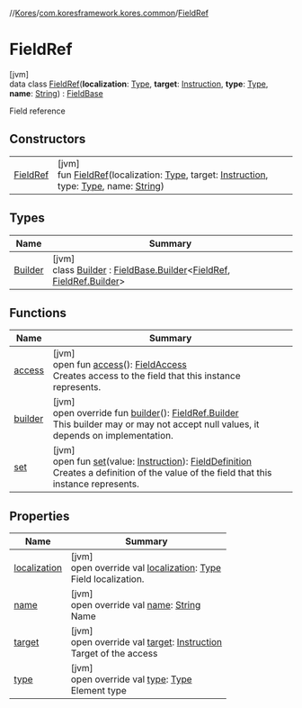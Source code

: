//[Kores](../../../index.md)/[com.koresframework.kores.common](../index.md)/[FieldRef](index.md)

# FieldRef

[jvm]\
data class [FieldRef](index.md)(**localization**: [Type](https://docs.oracle.com/javase/8/docs/api/java/lang/reflect/Type.html), **target**: [Instruction](../../com.koresframework.kores/-instruction/index.md), **type**: [Type](https://docs.oracle.com/javase/8/docs/api/java/lang/reflect/Type.html), **name**: [String](https://kotlinlang.org/api/latest/jvm/stdlib/kotlin/-string/index.html)) : [FieldBase](../../com.koresframework.kores.base/-field-base/index.md)

Field reference

## Constructors

| | |
|---|---|
| [FieldRef](-field-ref.md) | [jvm]<br>fun [FieldRef](-field-ref.md)(localization: [Type](https://docs.oracle.com/javase/8/docs/api/java/lang/reflect/Type.html), target: [Instruction](../../com.koresframework.kores/-instruction/index.md), type: [Type](https://docs.oracle.com/javase/8/docs/api/java/lang/reflect/Type.html), name: [String](https://kotlinlang.org/api/latest/jvm/stdlib/kotlin/-string/index.html)) |

## Types

| Name | Summary |
|---|---|
| [Builder](-builder/index.md) | [jvm]<br>class [Builder](-builder/index.md) : [FieldBase.Builder](../../com.koresframework.kores.base/-field-base/-builder/index.md)<[FieldRef](index.md), [FieldRef.Builder](-builder/index.md)> |

## Functions

| Name | Summary |
|---|---|
| [access](../../com.koresframework.kores.base/-field-base/access.md) | [jvm]<br>open fun [access](../../com.koresframework.kores.base/-field-base/access.md)(): [FieldAccess](../../com.koresframework.kores.base/-field-access/index.md)<br>Creates access to the field that this instance represents. |
| [builder](builder.md) | [jvm]<br>open override fun [builder](builder.md)(): [FieldRef.Builder](-builder/index.md)<br>This builder may or may not accept null values, it depends on implementation. |
| [set](../../com.koresframework.kores.base/-field-base/set.md) | [jvm]<br>open fun [set](../../com.koresframework.kores.base/-field-base/set.md)(value: [Instruction](../../com.koresframework.kores/-instruction/index.md)): [FieldDefinition](../../com.koresframework.kores.base/-field-definition/index.md)<br>Creates a definition of the value of the field that this instance represents. |

## Properties

| Name | Summary |
|---|---|
| [localization](localization.md) | [jvm]<br>open override val [localization](localization.md): [Type](https://docs.oracle.com/javase/8/docs/api/java/lang/reflect/Type.html)<br>Field localization. |
| [name](name.md) | [jvm]<br>open override val [name](name.md): [String](https://kotlinlang.org/api/latest/jvm/stdlib/kotlin/-string/index.html)<br>Name |
| [target](target.md) | [jvm]<br>open override val [target](target.md): [Instruction](../../com.koresframework.kores/-instruction/index.md)<br>Target of the access |
| [type](type.md) | [jvm]<br>open override val [type](type.md): [Type](https://docs.oracle.com/javase/8/docs/api/java/lang/reflect/Type.html)<br>Element type |
